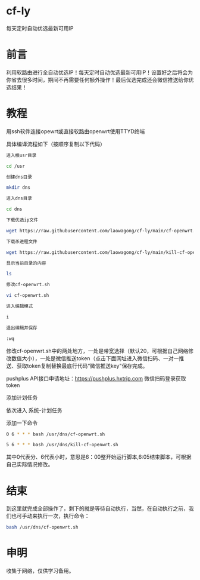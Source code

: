 # cf-ly
每天定时自动优选最新可用IP

# 前言
利用软路由进行全自动优选IP！每天定时自动优选最新可用IP！设置好之后将会为你省去很多时间，期间不再需要任何额外操作！最后优选完成还会微信推送给你优选结果！

# 教程
用ssh软件连接opewrt或直接软路由openwrt使用TTYD终端

具体编译流程如下（按顺序复制以下代码）
 
 ```bash
进入根usr目录

cd /usr

创建dns目录

mkdir dns

进入dns目录

cd dns

下载优选ip文件

wget https://raw.githubusercontent.com/laowagong/cf-ly/main/cf-openwrt.sh

下载杀进程文件

wget https://raw.githubusercontent.com/laowagong/cf-ly/main/kill-cf-openwrt.sh

显示当前目录的内容

ls

修改cf-openwrt.sh

vi cf-openwrt.sh

进入编辑模式

i

退出编辑并保存

:wq
```

修改cf-openwrt.sh中的两处地方，一处是带宽选择（默认20，可根据自己网络修改数值大小），一处是微信推送token（点击下面网址进入微信扫码、一对一推送、获取token复制替换最底行代码“微信推送key"保存完成。

pushplus API接口申请地址：https://pushplus.hxtrip.com  微信扫码登录获取token

添加计划任务

依次进入 系统-计划任务

添加一下命令

 ```bash
0 6 * * * bash /usr/dns/cf-openwrt.sh

5 6 * * * bash /usr/dns/kill-cf-openwrt.sh
```

其中0代表分、6代表小时，意思是6：00整开始运行脚本,6:05结束脚本，可根据自己实际情况修改。
 
# 结束
 
 到这里就完成全部操作了，剩下的就是等待自动执行，当然，在自动执行之前，我们也可手动来执行一次，执行命令：
 
 ```bash
bash /usr/dns/cf-openwrt.sh
```

# 申明

收集于网络，仅供学习备用。

